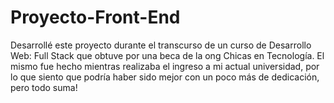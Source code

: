 # Proyecto-Front-End
Desarrollé este proyecto durante el transcurso de un curso de Desarrollo Web: Full Stack que obtuve por una beca de la ong Chicas en Tecnología. El mismo fue hecho mientras realizaba el ingreso a mi actual universidad, por lo que siento que podría haber sido mejor con un poco más de dedicación, pero todo suma!
